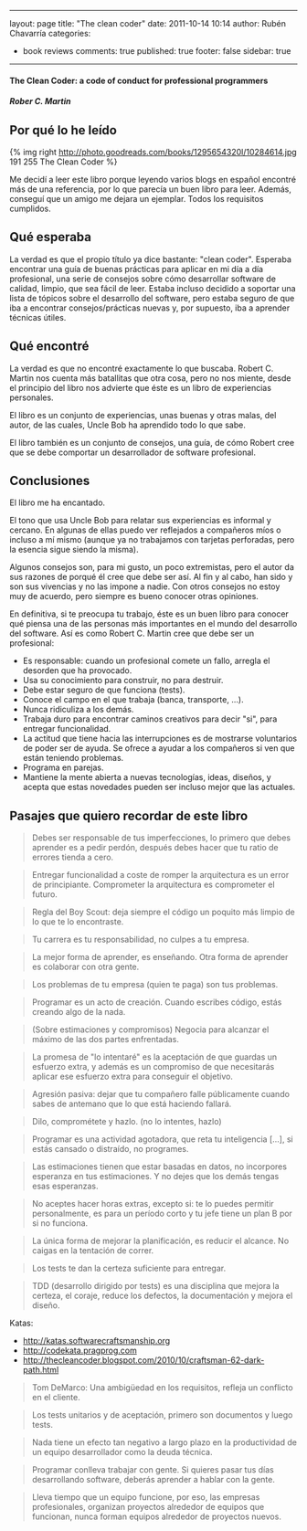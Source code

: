 
---
layout: page
title: "The clean coder"
date: 2011-10-14 10:14
author: Rubén Chavarría
categories: 
- book reviews
comments: true
published: true
footer: false
sidebar: true
---

<h4>The Clean Coder: a code of conduct for professional programmers</h4>

<h5>Rober C. Martin</h5>

<h2>Por qué lo he leído</h2>

{% img right http://photo.goodreads.com/books/1295654320l/10284614.jpg 191 255 The Clean Coder %}

Me decidí a leer este libro porque leyendo varios blogs en español encontré más de una referencia, por lo que parecía un buen libro para leer. Además, conseguí que un amigo me dejara un ejemplar. Todos los requisitos cumplidos.

<!-- more -->

<h2>Qué esperaba</h2>

La verdad es que el propio título ya dice bastante: "clean coder". Esperaba encontrar una guía de buenas prácticas para aplicar en mi día a día profesional, una serie de consejos sobre cómo desarrollar software de calidad, limpio, que sea fácil de leer. Estaba incluso decidido a soportar una lista de tópicos sobre el desarrollo del software, pero estaba seguro de que iba a encontrar consejos/prácticas nuevas y, por supuesto, iba a aprender técnicas útiles.
<h2>Qué encontré</h2>
La verdad es que no encontré exactamente lo que buscaba. Robert C. Martin nos cuenta más batallitas que otra cosa, pero no nos miente, desde el principio del libro nos advierte que éste es un libro de experiencias personales.

El libro es un conjunto de experiencias, unas buenas y otras malas, del autor, de las cuales, Uncle Bob ha aprendido todo lo que sabe.

El libro también es un conjunto de consejos, una guía, de cómo Robert cree que se debe comportar un desarrollador de software profesional.
<h2>Conclusiones</h2>
El libro me ha encantado.

El tono que usa Uncle Bob para relatar sus experiencias es informal y cercano. En algunas de ellas puedo ver reflejados a compañeros míos o incluso a mí mismo (aunque ya no trabajamos con tarjetas perforadas, pero la esencia sigue siendo la misma).

Algunos consejos son, para mi gusto, un poco extremistas, pero el autor da sus razones de porqué él cree que debe ser así. Al fin y al cabo, han sido y son sus vivencias y no las impone a nadie. Con otros consejos no estoy muy de acuerdo, pero siempre es bueno conocer otras opiniones.

En definitiva, si te preocupa tu trabajo, éste es un buen libro para conocer qué piensa una de las personas más importantes en el mundo del desarrollo del software. Así es como Robert C. Martin cree que debe ser un profesional:
<ul>
	<li>Es responsable: cuando un profesional comete un fallo, arregla el desorden que ha provocado.</li>
	<li>Usa su conocimiento para construir, no para destruir.</li>
	<li>Debe estar seguro de que funciona (tests).</li>
	<li>Conoce el campo en el que trabaja (banca, transporte, ...).</li>
	<li>Nunca ridiculiza a los demás.</li>
	<li>Trabaja duro para encontrar caminos creativos para decir "si", para entregar funcionalidad.</li>
	<li>La actitud que tiene hacia las interrupciones es de mostrarse voluntarios de poder ser de ayuda. Se ofrece a ayudar a los compañeros si ven que están teniendo problemas.</li>
	<li>Programa en parejas.</li>
	<li>Mantiene la mente abierta a nuevas tecnologías, ideas, diseños, y acepta que estas novedades pueden ser incluso mejor que las actuales.</li>
</ul>
<h2>Pasajes que quiero recordar de este libro</h2>
<blockquote>Debes ser responsable de tus imperfecciones, lo primero que debes aprender es a pedir perdón, después debes hacer que tu ratio de errores tienda a cero.</blockquote>
<blockquote>Entregar funcionalidad a coste de romper la arquitectura es un error de principiante. Comprometer la arquitectura es comprometer el futuro.</blockquote>
<blockquote>Regla del Boy Scout: deja siempre el código un poquito más limpio de lo que te lo encontraste.</blockquote>
<blockquote>Tu carrera es tu responsabilidad, no culpes a tu empresa.</blockquote>
<blockquote>La mejor forma de aprender, es enseñando. Otra forma de aprender es colaborar con otra gente.</blockquote>
<blockquote>Los problemas de tu empresa (quien te paga) son tus problemas.</blockquote>
<blockquote>Programar es un acto de creación. Cuando escribes código, estás creando algo de la nada.</blockquote>
<blockquote>(Sobre estimaciones y compromisos) Negocia para alcanzar el máximo de las dos partes enfrentadas.</blockquote>
<blockquote>La promesa de "lo intentaré" es la aceptación de que guardas un esfuerzo extra, y además es un compromiso de que necesitarás aplicar ese esfuerzo extra para conseguir el objetivo.</blockquote>
<blockquote>Agresión pasiva: dejar que tu compañero falle públicamente cuando sabes de antemano que lo que está haciendo fallará.</blockquote>
<blockquote>Dilo, comprométete y hazlo. (no lo intentes, hazlo)</blockquote>
<blockquote>Programar es una actividad agotadora, que reta tu inteligencia [...], si estás cansado o distraído, no programes.</blockquote>
<blockquote>Las estimaciones tienen que estar basadas en datos, no incorpores esperanza en tus estimaciones. Y no dejes que los demás tengas esas esperanzas.</blockquote>
<blockquote>No aceptes hacer horas extras, excepto si: te lo puedes permitir personalmente, es para un período corto y tu jefe tiene un plan B por si no funciona.</blockquote>
<blockquote>La única forma de mejorar la planificación, es reducir el alcance. No caigas en la tentación de correr.</blockquote>
<blockquote>Los tests te dan la certeza suficiente para entregar.</blockquote>
<blockquote>TDD (desarrollo dirigido por tests) es una disciplina que mejora la certeza, el coraje, reduce los defectos, la documentación y mejora el diseño.</blockquote>
Katas:
<ul>
	<li><a href="http://katas.softwarecraftsmanship.org">http://katas.softwarecraftsmanship.org</a></li>
	<li><a href="http://codekata.pragprog.com">http://codekata.pragprog.com</a></li>
	<li><a href="http://thecleancoder.blogspot.com/2010/10/craftsman-62-dark-path.html">http://thecleancoder.blogspot.com/2010/10/craftsman-62-dark-path.html</a></li>
</ul>
<blockquote>Tom DeMarco: Una ambigüedad en los requisitos, refleja un conflicto en el cliente.</blockquote>
<blockquote>Los tests unitarios y de aceptación, primero son documentos y luego tests.</blockquote>
<blockquote>Nada tiene un efecto tan negativo a largo plazo en la productividad de un equipo desarrollador como la deuda técnica.</blockquote>
<blockquote>Programar conlleva trabajar con gente. Si quieres pasar tus días desarrollando software, deberás aprender a hablar con la gente.</blockquote>
<blockquote>Lleva tiempo que un equipo funcione, por eso, las empresas profesionales, organizan proyectos alrededor de equipos que funcionan, nunca forman equipos alrededor de proyectos nuevos.</blockquote>